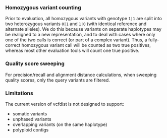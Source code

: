 ### Homozygous variant counting
Prior to evaluation, all homozygous variants with genotype `1|1` are split into two heterozygous variants `0|1` and `1|0` (with identical reference and alternate alleles). We do this because variants on separate haplotypes may be realigned to a new representation, and to deal with cases where only one of the two calls is correct (or part of a complex variant). Thus, a fully-correct homozygous variant call will be counted as two true positives, whereas most other evaluation tools will count one true positive.

### Quality score sweeping
For precision/recall and alignment distance calculations, when sweeping quality scores, only the query variants are filtered.

### Limitations
The current version of vcfdist is not designed to support:
 - somatic variants
 - unphased variants
 - overlapping variants (on the same haplotype)
 - polyploid contigs

